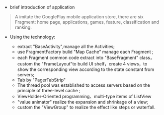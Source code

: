 - brief introduction of application
> A imitate the GooglePlay mobile application store, there are six Fragment: home page, applications, games, feature, classification and ranking.

- Using the technology:

	- extract "BaseActivity",manage all the Activities;
	- use FragmentFactory bulid "Map Cache" manage each Fragment ;
	- each Fragment common code extract into "BaseFragment" class，custom the "FrameLayout"to build UI shelf，create 4 views，to show the corresponding view according to the state constant from servers;
	- Tab by "PagerTabStrip"
	- The thread pool was established to access servers based on the principle of three-level cache ;
	- ViewHolder-Oriented programming、multi-type items of ListView
	- "value animator" realize the expansion and shrinkage of a view;
	- custom the "ViewGroup" to realize the effect like steps or waterfall.